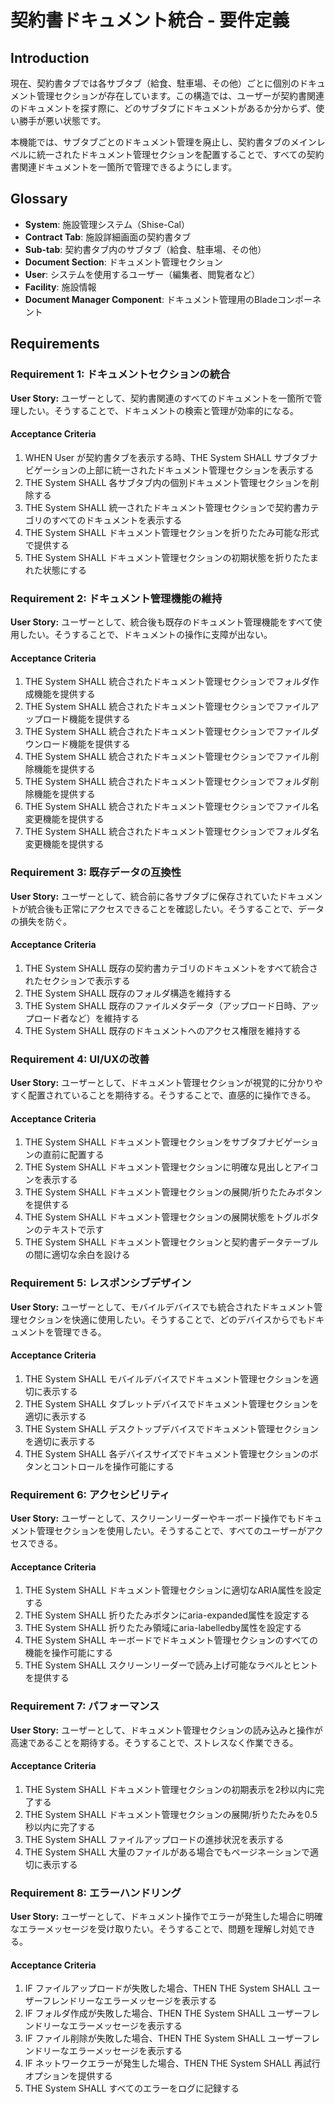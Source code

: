 # 契約書ドキュメント統合 - 要件定義

## Introduction

現在、契約書タブでは各サブタブ（給食、駐車場、その他）ごとに個別のドキュメント管理セクションが存在しています。この構造では、ユーザーが契約書関連のドキュメントを探す際に、どのサブタブにドキュメントがあるか分からず、使い勝手が悪い状態です。

本機能では、サブタブごとのドキュメント管理を廃止し、契約書タブのメインレベルに統一されたドキュメント管理セクションを配置することで、すべての契約書関連ドキュメントを一箇所で管理できるようにします。

## Glossary

- **System**: 施設管理システム（Shise-Cal）
- **Contract Tab**: 施設詳細画面の契約書タブ
- **Sub-tab**: 契約書タブ内のサブタブ（給食、駐車場、その他）
- **Document Section**: ドキュメント管理セクション
- **User**: システムを使用するユーザー（編集者、閲覧者など）
- **Facility**: 施設情報
- **Document Manager Component**: ドキュメント管理用のBladeコンポーネント

## Requirements

### Requirement 1: ドキュメントセクションの統合

**User Story:** ユーザーとして、契約書関連のすべてのドキュメントを一箇所で管理したい。そうすることで、ドキュメントの検索と管理が効率的になる。

#### Acceptance Criteria

1. WHEN User が契約書タブを表示する時、THE System SHALL サブタブナビゲーションの上部に統一されたドキュメント管理セクションを表示する
2. THE System SHALL 各サブタブ内の個別ドキュメント管理セクションを削除する
3. THE System SHALL 統一されたドキュメント管理セクションで契約書カテゴリのすべてのドキュメントを表示する
4. THE System SHALL ドキュメント管理セクションを折りたたみ可能な形式で提供する
5. THE System SHALL ドキュメント管理セクションの初期状態を折りたたまれた状態にする

### Requirement 2: ドキュメント管理機能の維持

**User Story:** ユーザーとして、統合後も既存のドキュメント管理機能をすべて使用したい。そうすることで、ドキュメントの操作に支障が出ない。

#### Acceptance Criteria

1. THE System SHALL 統合されたドキュメント管理セクションでフォルダ作成機能を提供する
2. THE System SHALL 統合されたドキュメント管理セクションでファイルアップロード機能を提供する
3. THE System SHALL 統合されたドキュメント管理セクションでファイルダウンロード機能を提供する
4. THE System SHALL 統合されたドキュメント管理セクションでファイル削除機能を提供する
5. THE System SHALL 統合されたドキュメント管理セクションでフォルダ削除機能を提供する
6. THE System SHALL 統合されたドキュメント管理セクションでファイル名変更機能を提供する
7. THE System SHALL 統合されたドキュメント管理セクションでフォルダ名変更機能を提供する

### Requirement 3: 既存データの互換性

**User Story:** ユーザーとして、統合前に各サブタブに保存されていたドキュメントが統合後も正常にアクセスできることを確認したい。そうすることで、データの損失を防ぐ。

#### Acceptance Criteria

1. THE System SHALL 既存の契約書カテゴリのドキュメントをすべて統合されたセクションで表示する
2. THE System SHALL 既存のフォルダ構造を維持する
3. THE System SHALL 既存のファイルメタデータ（アップロード日時、アップロード者など）を維持する
4. THE System SHALL 既存のドキュメントへのアクセス権限を維持する

### Requirement 4: UI/UXの改善

**User Story:** ユーザーとして、ドキュメント管理セクションが視覚的に分かりやすく配置されていることを期待する。そうすることで、直感的に操作できる。

#### Acceptance Criteria

1. THE System SHALL ドキュメント管理セクションをサブタブナビゲーションの直前に配置する
2. THE System SHALL ドキュメント管理セクションに明確な見出しとアイコンを表示する
3. THE System SHALL ドキュメント管理セクションの展開/折りたたみボタンを提供する
4. THE System SHALL ドキュメント管理セクションの展開状態をトグルボタンのテキストで示す
5. THE System SHALL ドキュメント管理セクションと契約書データテーブルの間に適切な余白を設ける

### Requirement 5: レスポンシブデザイン

**User Story:** ユーザーとして、モバイルデバイスでも統合されたドキュメント管理セクションを快適に使用したい。そうすることで、どのデバイスからでもドキュメントを管理できる。

#### Acceptance Criteria

1. THE System SHALL モバイルデバイスでドキュメント管理セクションを適切に表示する
2. THE System SHALL タブレットデバイスでドキュメント管理セクションを適切に表示する
3. THE System SHALL デスクトップデバイスでドキュメント管理セクションを適切に表示する
4. THE System SHALL 各デバイスサイズでドキュメント管理セクションのボタンとコントロールを操作可能にする

### Requirement 6: アクセシビリティ

**User Story:** ユーザーとして、スクリーンリーダーやキーボード操作でもドキュメント管理セクションを使用したい。そうすることで、すべてのユーザーがアクセスできる。

#### Acceptance Criteria

1. THE System SHALL ドキュメント管理セクションに適切なARIA属性を設定する
2. THE System SHALL 折りたたみボタンにaria-expanded属性を設定する
3. THE System SHALL 折りたたみ領域にaria-labelledby属性を設定する
4. THE System SHALL キーボードでドキュメント管理セクションのすべての機能を操作可能にする
5. THE System SHALL スクリーンリーダーで読み上げ可能なラベルとヒントを提供する

### Requirement 7: パフォーマンス

**User Story:** ユーザーとして、ドキュメント管理セクションの読み込みと操作が高速であることを期待する。そうすることで、ストレスなく作業できる。

#### Acceptance Criteria

1. THE System SHALL ドキュメント管理セクションの初期表示を2秒以内に完了する
2. THE System SHALL ドキュメント管理セクションの展開/折りたたみを0.5秒以内に完了する
3. THE System SHALL ファイルアップロードの進捗状況を表示する
4. THE System SHALL 大量のファイルがある場合でもページネーションで適切に表示する

### Requirement 8: エラーハンドリング

**User Story:** ユーザーとして、ドキュメント操作でエラーが発生した場合に明確なエラーメッセージを受け取りたい。そうすることで、問題を理解し対処できる。

#### Acceptance Criteria

1. IF ファイルアップロードが失敗した場合、THEN THE System SHALL ユーザーフレンドリーなエラーメッセージを表示する
2. IF フォルダ作成が失敗した場合、THEN THE System SHALL ユーザーフレンドリーなエラーメッセージを表示する
3. IF ファイル削除が失敗した場合、THEN THE System SHALL ユーザーフレンドリーなエラーメッセージを表示する
4. IF ネットワークエラーが発生した場合、THEN THE System SHALL 再試行オプションを提供する
5. THE System SHALL すべてのエラーをログに記録する
